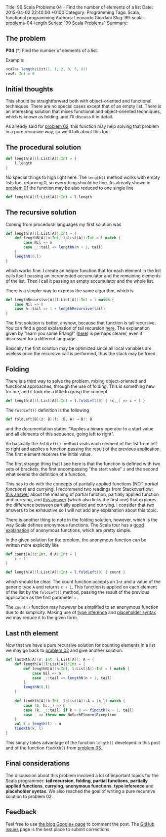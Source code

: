 Title: 99 Scala Problems 04 - Find the number of elements of a list
Date: 2015-04-02 22:40:00 +0100
Category: Programming
Tags: Scala, functional programming
Authors: Leonardo Giordani
Slug: 99-scala-problems-04-length
Series: "99 Scala Problems"
Summary: 

## The problem

**P04** (*) Find the number of elements of a list.

Example:

``` scala
scala> length(List(1, 1, 2, 3, 5, 8))
res0: Int = 6
```

## Initial thoughts
This should be straightforward both with object-oriented and functional techniques. There are no special cases except that of an empty list. There is an interesting solution that mixes functional and object-oriented techniques, which is known as folding, and I'll discuss it in detail.

As already said for [problem 02](/blog/2015/04/02/99-scala-problems-02-find-last-nth/), this function may help solving that problem in a pure recursive way, so we'll talk about this too.

## The procedural solution

``` scala
def length[A](l:List[A]):Int = {
    l.length
}
```

No special things to high light here. The `length()` method works with empty lists too, returning 0, so everything should be fine. As already shown in [problem 01](/blog/2015/04/02/99-scala-problems-01-find-last-element/) the function may be also reduced to one single line

``` scala
def length[A](l:List[A]):Int = l.length
```

## The recursive solution

Coming from procedural languages my first solution was

``` scala
def length[A](l:List[A]):Int = {
    def lengthN[A](n:Int, l:List[A]):Int = l match {
        case Nil => n
        case _::tail => lengthN(n + 1, tail)
    }
    lengthN(0,l)
}
```

which works fine. I create an helper function that for each element in the list calls itself passing an incremented accumulator and the remaining elements of the list. Then I call it passing an empty accumulator and the whole list.

There is a simpler way to express the same algorithm, which is

``` scala
def lengthRecursive[A](l:List[A]):Int = l match {
    case Nil => 0
    case h::tail => 1 + lengthRecursive(tail)
}
```

The first solution is better, anyhow, because that function is tail recursive. You can find a good explanation of tail recursion [here](http://oldfashionedsoftware.com/2008/09/27/tail-recursion-basics-in-scala/). The explanation given by "learn you some Erlang!" ([here](http://learnyousomeerlang.com/recursion)) is perhaps clearer, even if discussed for a different language.

Basically the first solution may be optimized since all local variables are useless once the recursive call is performed, thus the stack may be freed.

## Folding

There is a third way to solve the problem, mixing object-oriented and functional approaches, through the use of folding. This is something new for me, and it took me a little to grasp the concept.

``` scala
def length[A](l:List[A]):Int = l.foldLeft(0) { (c,_) => c + 1 }
```

The `foldLeft()` definition is the following

``` scala
def foldLeft[B](z: B)(f: (B, A) ⇒ B): B 
```

and the documentation states: "Applies a binary operator to a start value and all elements of this sequence, going left to right".

So basically the `foldLeft()` method visits each element of the list from left to right and applies a function passing the result of the previous application. The first element receives the initial value.

The first strange thing that I see here is that the function is defined with two sets of brackets, the first encompassing "the start value" `z` and the second what seems the definition of a function.

This has to do with the concepts of partially applied functions (NOT *partial functions*) and currying. I recommend two readings from Stackoverflow: [this answer](http://stackoverflow.com/questions/8650549/using-partial-functions-in-scala-how-does-it-work/8650639#8650639) about the meaning of partial function, partially applied function and currying, and [this answer](http://stackoverflow.com/questions/14309501/scala-currying-vs-partially-applied-functions) (which also links the first one) that explores the difference between partially applied and currying. I consider that two answers to be exhaustive so I will not add any explanation about this topic.

There is another thing to note in the folding solution, however, which is the way Scala defines anonymous functions. The Scala tour has a [good explanation](http://docs.scala-lang.org/tutorials/tour/anonymous-function-syntax.html) of anonymous functions, which are pretty simple.

In the given solution for the problem, the anonymous function can be written more explicitly like

``` scala
def count[A](c:Int, d:A):Int = {
    c + 1
}

def length[A](l:List[A]):Int = l.foldLeft(0) { count }
```

which should be clear. The count function accepts an `Int` and a value of the generic type `A` and returns `c + 1`. This function is applied on each element of the list by the `foldLeft()` method, passing the result of the previous application as the first parameter `c`.

The `count()` function may however be simplified to an anonymous function due to its simplicity. Making use of [type inference](http://stackoverflow.com/questions/4899320/when-does-scala-need-parameter-types-for-anonymous-and-expanded-functions) and [placeholder syntax](http://www.codecommit.com/blog/scala/quick-explanation-of-scalas-syntax) we may reduce it to the given form.

## Last nth element

Now that we have a pure recursive solution for counting elements in a list we may go back to [problem 02](/blog/2015/04/02/99-scala-problems-02-find-last-nth/) and give another solution.

``` scala
def lastNth[A](n: Int, l:List[A]): A = {
    def length[A](l:List[A]):Int = {
        def lengthN[A](n:Int, l:List[A]):Int = l match {
            case Nil => n
            case _::tail => lengthN(n + 1, tail)
        }
        lengthN(0,l)
    }
    
    def findKth[A](k:Int, l:List[A]):A = (k,l) match {
        case (0, h::_) => h
        case (k, _::tail) if k > 0 => findKth(k - 1, tail)
        case _ => throw new NoSuchElementException
    }
    val k = length(l) - n
    findKth(k, l)
}
```

This simply takes advantage of the function `length()` developed in this post and of the function `findKth()` from [problem 03](/blog/2015/04/02/99-scala-problems-03-find-kth/).

## Final considerations

The discussion about this problem involved a lot of important topics for the Scala programmer: **tail recursion**, **folding**, **partial functions**, **partially applied functions**, **currying**, **anonymous functions**, **type inference** and **placeholder syntax**. We also reached the goal of writing a pure recursive solution to problem 02.

## Feedback

Feel free to use [the blog Google+ page](https://plus.google.com/u/0/b/110554719587236016835/110554719587236016835/posts) to comment the post. The [GitHub issues](https://github.com/lgiordani/lgiordani.github.com/issues) page is the best place to submit corrections.
